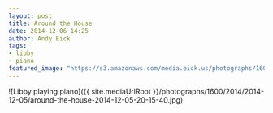 ```yaml
---
layout: post
title: Around the House
date: 2014-12-06 14:25
author: Andy Eick
tags: 
- libby
- piano
featured_image: "https://s3.amazonaws.com/media.eick.us/photographs/1600/2014/2014-12-05/around-the-house-2014-12-05-20-15-40.jpg"
---
```

![Libby playing piano]({{ site.mediaUrlRoot }}/photographs/1600/2014/2014-12-05/around-the-house-2014-12-05-20-15-40.jpg)
